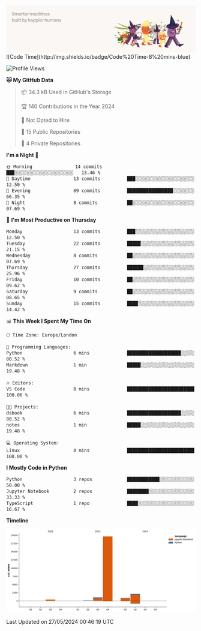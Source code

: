 <img src="https://github.com/drozdj/drozdj/blob/main/1716336391923.jpeg" alt="Credits to https://www.linkedin.com/in/villetuulos/">
<!--START_SECTION:waka-->
![Code Time](http://img.shields.io/badge/Code%20Time-8%20mins-blue)

![Profile Views](http://img.shields.io/badge/Profile%20Views-239-blue)

**🐱 My GitHub Data** 

> 📦 34.3 kB Used in GitHub's Storage 
 > 
> 🏆 140 Contributions in the Year 2024
 > 
> 🚫 Not Opted to Hire
 > 
> 📜 15 Public Repositories 
 > 
> 🔑 4 Private Repositories 
 > 
**I'm a Night 🦉** 

```text
🌞 Morning                14 commits          ███░░░░░░░░░░░░░░░░░░░░░░   13.46 % 
🌆 Daytime                13 commits          ███░░░░░░░░░░░░░░░░░░░░░░   12.50 % 
🌃 Evening                69 commits          █████████████████░░░░░░░░   66.35 % 
🌙 Night                  8 commits           ██░░░░░░░░░░░░░░░░░░░░░░░   07.69 % 
```
📅 **I'm Most Productive on Thursday** 

```text
Monday                   13 commits          ███░░░░░░░░░░░░░░░░░░░░░░   12.50 % 
Tuesday                  22 commits          █████░░░░░░░░░░░░░░░░░░░░   21.15 % 
Wednesday                8 commits           ██░░░░░░░░░░░░░░░░░░░░░░░   07.69 % 
Thursday                 27 commits          ██████░░░░░░░░░░░░░░░░░░░   25.96 % 
Friday                   10 commits          ██░░░░░░░░░░░░░░░░░░░░░░░   09.62 % 
Saturday                 9 commits           ██░░░░░░░░░░░░░░░░░░░░░░░   08.65 % 
Sunday                   15 commits          ████░░░░░░░░░░░░░░░░░░░░░   14.42 % 
```


📊 **This Week I Spent My Time On** 

```text
🕑︎ Time Zone: Europe/London

💬 Programming Languages: 
Python                   6 mins              ████████████████████░░░░░   80.52 % 
Markdown                 1 min               █████░░░░░░░░░░░░░░░░░░░░   19.48 % 

🔥 Editors: 
VS Code                  8 mins              █████████████████████████   100.00 % 

🐱‍💻 Projects: 
dsbook                   6 mins              ████████████████████░░░░░   80.52 % 
notes                    1 min               █████░░░░░░░░░░░░░░░░░░░░   19.48 % 

💻 Operating System: 
Linux                    8 mins              █████████████████████████   100.00 % 
```

**I Mostly Code in Python** 

```text
Python                   3 repos             ████████████░░░░░░░░░░░░░   50.00 % 
Jupyter Notebook         2 repos             ████████░░░░░░░░░░░░░░░░░   33.33 % 
TypeScript               1 repo              ████░░░░░░░░░░░░░░░░░░░░░   16.67 % 
```



**Timeline**

![Lines of Code chart](https://raw.githubusercontent.com/drozdj/drozdj/main/assets/bar_graph.png)


 Last Updated on 27/05/2024 00:46:19 UTC
<!--END_SECTION:waka-->
